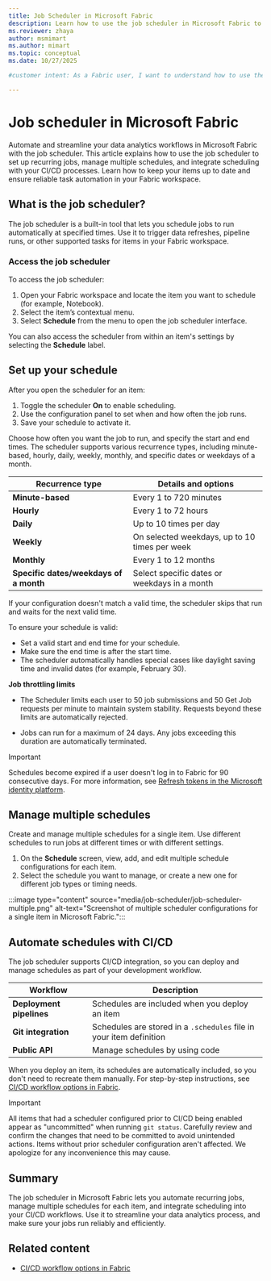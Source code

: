 ```yaml
---
title: Job Scheduler in Microsoft Fabric
description: Learn how to use the job scheduler in Microsoft Fabric to automate recurring jobs, manage multiple schedules, and integrate with CI/CD.
ms.reviewer: zhaya
author: msmimart
ms.author: mimart
ms.topic: conceptual
ms.date: 10/27/2025

#customer intent: As a Fabric user, I want to understand how to use the job scheduler to automate tasks and manage schedules for my items in Fabric.

---
```


# Job scheduler in Microsoft Fabric

Automate and streamline your data analytics workflows in Microsoft Fabric with the job scheduler. This article explains how to use the job scheduler to set up recurring jobs, manage multiple schedules, and integrate scheduling with your CI/CD processes. Learn how to keep your items up to date and ensure reliable task automation in your Fabric workspace.

## What is the job scheduler?

The job scheduler is a built-in tool that lets you schedule jobs to run automatically at specified times. Use it to trigger data refreshes, pipeline runs, or other supported tasks for items in your Fabric workspace.

### Access the job scheduler

To access the job scheduler:

1. Open your Fabric workspace and locate the item you want to schedule (for example, Notebook).
1. Select the item’s contextual menu.
1. Select **Schedule** from the menu to open the job scheduler interface. 

You can also access the scheduler from within an item's settings by selecting the **Schedule** label. 

## Set up your schedule

After you open the scheduler for an item:

1. Toggle the scheduler **On** to enable scheduling.
1. Use the configuration panel to set when and how often the job runs.
1. Save your schedule to activate it.

Choose how often you want the job to run, and specify the start and end times. The scheduler supports various recurrence types, including minute-based, hourly, daily, weekly, monthly, and specific dates or weekdays of a month.

| Recurrence type | Details and options |
| --- | --- |
| **Minute-based** | Every 1 to 720 minutes |
| **Hourly** | Every 1 to 72 hours |
| **Daily** | Up to 10 times per day |
| **Weekly** | On selected weekdays, up to 10 times per week |
| **Monthly** | Every 1 to 12 months |
| **Specific dates/weekdays of a month** | Select specific dates or weekdays in a month |

If your configuration doesn't match a valid time, the scheduler skips that run and waits for the next valid time.

To ensure your schedule is valid:

- Set a valid start and end time for your schedule.
- Make sure the end time is after the start time.
- The scheduler automatically handles special cases like daylight saving time and invalid dates (for example, February 30).

**Job throttling limits**

* The Scheduler limits each user to 50 job submissions and 50 Get Job requests per minute to maintain system stability. Requests beyond these limits are automatically rejected.

* Jobs can run for a maximum of 24 days. Any jobs exceeding this duration are automatically terminated.

> [!IMPORTANT]
> Schedules become expired if a user doesn't log in to Fabric for 90 consecutive days. For more information, see [Refresh tokens in the Microsoft identity platform](/entra/identity-platform/refresh-tokens).

## Manage multiple schedules

Create and manage multiple schedules for a single item. Use different schedules to run jobs at different times or with different settings.

1. On the **Schedule** screen, view, add, and edit multiple schedule configurations for each item.
1. Select the schedule you want to manage, or create a new one for different job types or timing needs.

:::image type="content" source="media/job-scheduler/job-scheduler-multiple.png" alt-text="Screenshot of multiple scheduler configurations for a single item in Microsoft Fabric.":::

## Automate schedules with CI/CD

The job scheduler supports CI/CD integration, so you can deploy and manage schedules as part of your development workflow.

| Workflow | Description|
| --- | --- |
| **Deployment pipelines** | Schedules are included when you deploy an item |
| **Git integration** | Schedules are stored in a `.schedules` file in your item definition |
| **Public API** | Manage schedules by using code |

When you deploy an item, its schedules are automatically included, so you don't need to recreate them manually. For step-by-step instructions, see [CI/CD workflow options in Fabric](../cicd/manage-deployment.md).

> [!IMPORTANT]
> All items that had a scheduler configured prior to CI/CD being enabled appear as "uncommitted" when running `git status`. Carefully review and confirm the changes that need to be committed to avoid unintended actions. Items without prior scheduler configuration aren't affected. We apologize for any inconvenience this may cause.

## Summary

The job scheduler in Microsoft Fabric lets you automate recurring jobs, manage multiple schedules for each item, and integrate scheduling into your CI/CD workflows. Use it to streamline your data analytics process, and make sure your jobs run reliably and efficiently. 

## Related content

- [CI/CD workflow options in Fabric](../cicd/manage-deployment.md)
